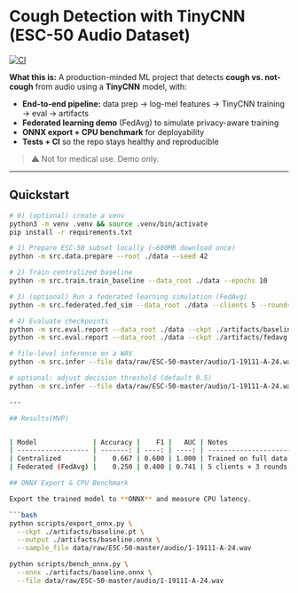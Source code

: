 # Cough Detection with TinyCNN (ESC-50 Audio Dataset)

[![CI](https://github.com/jaidoescode/cough-detection-tinycnn/actions/workflows/ci.yml/badge.svg)](https://github.com/jaidoescode/cough-detection-tinycnn/actions/workflows/ci.yml)

**What this is:** A production-minded ML project that detects **cough vs. not-cough** from audio using a **TinyCNN** model, with:
- **End-to-end pipeline:** data prep → log-mel features → TinyCNN training → eval → artifacts
- **Federated learning demo** (FedAvg) to simulate privacy-aware training
- **ONNX export + CPU benchmark** for deployability
- **Tests + CI** so the repo stays healthy and reproducible

> ⚠️ Not for medical use. Demo only.

---

## Quickstart

```bash
# 0) (optional) create a venv
python3 -m venv .venv && source .venv/bin/activate
pip install -r requirements.txt

# 1) Prepare ESC-50 subset locally (~600MB download once)
python -m src.data.prepare --root ./data --seed 42

# 2) Train centralized baseline
python -m src.train.train_baseline --data_root ./data --epochs 10

# 3) (optional) Run a federated learning simulation (FedAvg)
python -m src.federated.fed_sim --data_root ./data --clients 5 --rounds 3 --local_epochs 1

# 4) Evaluate checkpoints
python -m src.eval.report --data_root ./data --ckpt ./artifacts/baseline.pt
python -m src.eval.report --data_root ./data --ckpt ./artifacts/fedavg.pt

# file-level inference on a WAV
python -m src.infer --file data/raw/ESC-50-master/audio/1-19111-A-24.wav --ckpt ./artifacts/baseline.pt

# optional: adjust decision threshold (default 0.5)
python -m src.infer --file data/raw/ESC-50-master/audio/1-19111-A-24.wav --ckpt ./artifacts/baseline.pt --threshold 0.7

---

## Results(MVP)


| Model              | Accuracy |    F1 |   AUC | Notes                               |
| ------------------ | -------: | ----: | ----: | ----------------------------------- |
| Centralized        |    0.667 | 0.600 | 1.000 | Trained on full data centrally      |
| Federated (FedAvg) |    0.250 | 0.400 | 0.741 | 5 clients × 3 rounds, 1 local epoch |

## ONNX Export & CPU Benchmark

Export the trained model to **ONNX** and measure CPU latency.

```bash
python scripts/export_onnx.py \
  --ckpt ./artifacts/baseline.pt \
  --output ./artifacts/baseline.onnx \
  --sample_file data/raw/ESC-50-master/audio/1-19111-A-24.wav

python scripts/bench_onnx.py \
  --onnx ./artifacts/baseline.onnx \
  --file data/raw/ESC-50-master/audio/1-19111-A-24.wav
